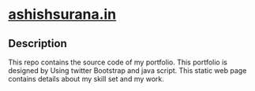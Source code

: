 [ashishsurana.in](http://ashishsurana.in)
===================

Description
-------------
This repo contains the source code of my portfolio.
This portfolio is designed by Using twitter Bootstrap and java script. This static web page contains details about my skill set and my work.


